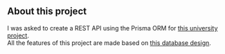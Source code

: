 ## About this project

I was asked to create a REST API using the Prisma ORM for [this university project](https://drive.google.com/file/d/1uSBI0JfYz5NjiGG2QCvSOeSUtgfTh9aT/view?usp=sharing).\
All the features of this project are made based on [this database design](https://drive.google.com/file/d/10fFoIZ6wVMHfZNJn0R9IdT1eGKhaLIj8/view?usp=sharing).